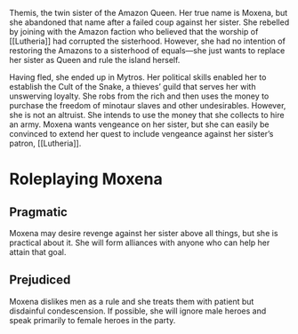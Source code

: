 Themis, the twin sister of the Amazon Queen. Her true name is Moxena, but she abandoned that name after a failed coup against her sister. She rebelled by joining with the Amazon faction who believed that the worship of [[Lutheria]] had corrupted the sisterhood. However, she had no intention of restoring the Amazons to a sisterhood of equals—she just wants to replace her sister as Queen and rule the island herself.

Having fled, she ended up in Mytros. Her political skills enabled her to establish the Cult of the Snake, a thieves’ guild that serves her with unswerving loyalty. She robs from the rich and then uses the money to purchase the freedom of minotaur slaves and other undesirables. However, she is not an altruist. She intends to use the money that she collects to hire an army. Moxena wants vengeance on her sister, but she can easily be convinced to extend her quest to include vengeance against her sister’s patron, [[Lutheria]].

# Roleplaying Moxena

## Pragmatic

Moxena may desire revenge against her sister above all things, but she is practical about it. She will form alliances with anyone who can help her attain that goal.

## Prejudiced

Moxena dislikes men as a rule and she treats them with patient but disdainful condescension. If possible, she will ignore male heroes and speak primarily to female heroes in the party.
